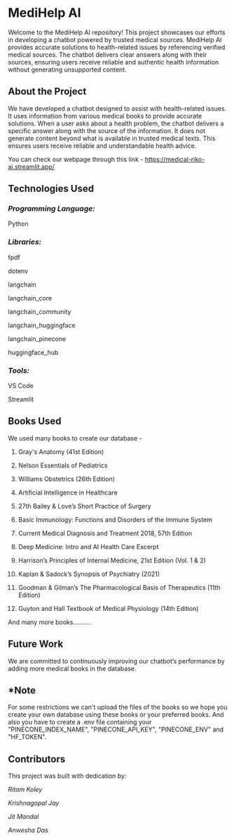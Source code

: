# MediHelp AI
Welcome to the MediHelp AI repository! This project showcases our efforts in developing a chatbot powered by trusted medical sources. MediHelp AI provides accurate solutions to health-related issues by referencing verified medical sources. The chatbot delivers clear answers along with their sources, ensuring users receive reliable and authentic health information without generating unsupported content.

## About the Project
We have developed a chatbot designed to assist with health-related issues. It uses information from various medical books to provide accurate solutions. When a user asks about a health problem, the chatbot delivers a specific answer along with the source of the information. It does not generate content beyond what is available in trusted medical texts. This ensures users receive reliable and understandable health advice.

You can check our webpage through this link - https://medical-riko-ai.streamlit.app/

## Technologies Used
### *Programming Language:*
Python

### *Libraries:*

fpdf

dotenv

langchain

langchain_core

langchain_community

langchain_huggingface

langchain_pinecone

huggingface_hub

### *Tools:*

VS Code

Streamlit

## Books Used
We used many books to create our database -
1. Gray's Anatomy (41st Edition)

2. Nelson Essentials of Pediatrics

3. Williams Obstetrics (26th Edition)

4. Artificial Intelligence in Healthcare

5. 27th Bailey & Love’s Short Practice of Surgery

6. Basic Immunology: Functions and Disorders of the Immune System

7. Current Medical Diagnosis and Treatment 2018, 57th Edition

8. Deep Medicine: Intro and AI Health Care Excerpt

9. Harrison’s Principles of Internal Medicine, 21st Edition (Vol. 1 & 2)

10. Kaplan & Sadock’s Synopsis of Psychiatry (2021)

11. Goodman & Gilman’s The Pharmacological Basis of Therapeutics (11th Edition)

12. Guyton and Hall Textbook of Medical Physiology (14th Edition)

And many more books..........

## Future Work
We are committed to continuously improving our chatbot’s performance by adding more medical books in the database.

## *Note
For some restrictions we can't upload the files of the books so we hope you create your own database using these books or your preferred books. And also you have to create a .env file containing your "PINECONE_INDEX_NAME", "PINECONE_API_KEY", "PINECONE_ENV" and "HF_TOKEN".

## Contributors

This project was built with dedication by:

*Ritam Koley*

*Krishnagopal Jay*

*Jit Mandal* 

*Anwesha Das*
